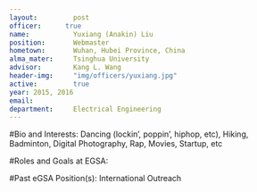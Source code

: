 ```yaml
---
layout:     	post
officer:      true
name:     	 	Yuxiang (Anakin) Liu
position: 		Webmaster
hometown: 		Wuhan, Hubei Province, China
alma_mater: 	Tsinghua University
advisor: 		Kang L. Wang
header-img: 	"img/officers/yuxiang.jpg"
active: 		true
year: 2015, 2016
email: 			
department: 	Electrical Engineering
---
```


#Bio and Interests:
Dancing (lockin’, poppin’, hiphop, etc), Hiking, Badminton, Digital Photography, Rap, Movies, Startup, etc

#Roles and Goals at EGSA:


#Past eGSA Position(s):
International Outreach
